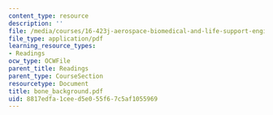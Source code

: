 ```yaml
---
content_type: resource
description: ''
file: /media/courses/16-423j-aerospace-biomedical-and-life-support-engineering-spring-2006/8817edfa1ceed5e055f67c5af1055969_bone_background.pdf
file_type: application/pdf
learning_resource_types:
- Readings
ocw_type: OCWFile
parent_title: Readings
parent_type: CourseSection
resourcetype: Document
title: bone_background.pdf
uid: 8817edfa-1cee-d5e0-55f6-7c5af1055969
---
```

